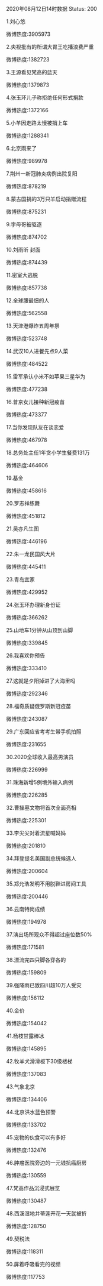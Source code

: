 2020年08月12日14时数据
Status: 200

1.刘心悠

微博热度:3905973

2.央视批有的所谓大胃王吃播浪费严重

微博热度:1382723

3.王源看见梵高的蓝天

微博热度:1379873

4.张玉环儿子称拒绝任何形式捐款

微博热度:1372166

5.小羊因走路太慢被捎上车

微博热度:1288341

6.北京雨来了

微博热度:989978

7.荆州一新冠肺炎病例出院复阳

微博热度:878219

8.蒙古国捐的3万只羊启动捐赠流程

微博热度:875231

9.字母哥被驱逐

微博热度:874702

10.刘雨昕 封面

微博热度:874439

11.密室大逃脱

微博热度:857738

12.全球腰最细的人

微博热度:562558

13.天津港爆炸五周年祭

微博热度:523748

14.武汉10人进餐先点9人菜

微博热度:484522

15.雷军承认小米不如苹果三星华为

微博热度:477238

16.普京女儿接种新冠疫苗

微博热度:473377

17.当你发现队友在谈恋爱

微博热度:467978

18.总务处主任1年贪小学生餐费131万

微博热度:464606

19.基金

微博热度:458616

20.罗志祥练舞

微博热度:451812

21.吴亦凡生图

微博热度:446196

22.朱一龙民国风大片

微博热度:445411

23.青岛宜家

微博热度:429952

24.张玉环办理新身份证

微博热度:366262

25.山地车1分钟从山顶到山脚

微博热度:339845

26.我喜欢你预告

微博热度:333410

27.这就是夕阳掉进了大海里吗

微博热度:292346

28.福奇质疑俄罗斯新冠疫苗

微博热度:243087

29.广东回应省考考生带手机拍照

微博热度:231655

30.2020全球收入最高男演员

微博热度:226999

31.珠海新增5例境外输入病例

微博热度:226285

32.曹操墓文物将首次全面亮相

微博热度:225301

33.李尖尖对着流星喊妈妈

微博热度:201810

34.拜登提名美国副总统候选人

微博热度:200604

35.郑允浩发明不用脱鞋进房间工具

微博热度:200446

36.云南特岗成绩

微博热度:194978

37.演出场所观众不得超过座位数50%

微博热度:171581

38.漂流完四只脚各穿各的

微博热度:159809

39.强降雨已致四川超10万人受灾

微博热度:156112

40.金价

微博热度:154042

41.杨枝甘露棒冰

微博热度:145895

42.牧羊犬滑滑板下30级楼梯

微博热度:137083

43.气象北京

微博热度:134406

44.北京洪水蓝色预警

微博热度:133702

45.宠物的伙食可以有多好

微博热度:132476

46.肿瘤医院旁边的一元钱抗癌厨房

微博热度:130559

47.梵高作品沉浸式展览

微博热度:130487

48.西溪湿地并蒂莲开花一天就被折

微博热度:128750

49.契税法

微博热度:118311

50.屏着呼吸看完的视频

微博热度:117753

